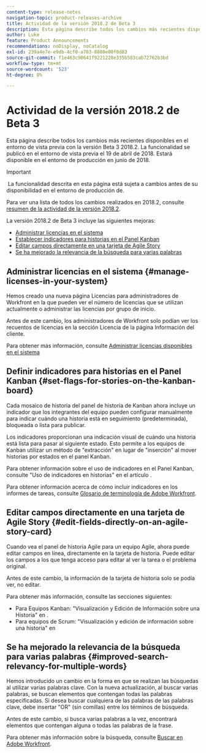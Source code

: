 ```yaml
---
content-type: release-notes
navigation-topic: product-releases-archive
title: Actividad de la versión 2018.2 de Beta 3
description: Esta página describe todos los cambios más recientes disponibles en el entorno de vista previa con la versión Beta 3 2018.2. La funcionalidad se publicó en el entorno de vista previa el 19 de abril de 2018. Estará disponible en el entorno de producción en junio de 2018.
author: Luke
feature: Product Announcements
recommendations: noDisplay, noCatalog
exl-id: 239a4e7e-e9db-4cf0-a703-8888e00f0d83
source-git-commit: f1e463c90641f9221228e335b583cab72762b3bd
workflow-type: tm+mt
source-wordcount: '523'
ht-degree: 0%

---
```


# Actividad de la versión 2018.2 de Beta 3

Esta página describe todos los cambios más recientes disponibles en el entorno de vista previa con la versión Beta 3 2018.2. La funcionalidad se publicó en el entorno de vista previa el 19 de abril de 2018. Estará disponible en el entorno de producción en junio de 2018.

>[!IMPORTANT]
>
> La funcionalidad descrita en esta página está sujeta a cambios antes de su disponibilidad en el entorno de producción de.

Para ver una lista de todos los cambios realizados en 2018.2, consulte  [resumen de la actividad de la versión 2018.2](../../../../product-announcements/product-releases/quarterly-release-archive/2018.2-release-activity/2018-2-release-activity-overview.md).

La versión 2018.2 de Beta 3 incluye las siguientes mejoras:

* [Administrar licencias en el sistema](#manage-licenses-in-your-system)
* [Establecer indicadores para historias en el Panel Kanban](#set-flags-for-stories-on-the-kanban-board)
* [Editar campos directamente en una tarjeta de Agile Story](#edit-fields-directly-on-an-agile-story-card)
* [Se ha mejorado la relevancia de la búsqueda para varias palabras](#improved-search-relevancy-for-multiple-words)

## Administrar licencias en el sistema {#manage-licenses-in-your-system}

Hemos creado una nueva página Licencias para administradores de Workfront en la que pueden ver el número de licencias que se utilizan actualmente o administrar las licencias por grupo de inicio. 

Antes de este cambio, los administradores de Workfront solo podían ver los recuentos de licencias en la sección Licencia de la página Información del cliente.

Para obtener más información, consulte [Administrar licencias disponibles en el sistema](../../../../administration-and-setup/get-started-wf-administration/manage-available-licenses-in-your-system.md)

## Definir indicadores para historias en el Panel Kanban {#set-flags-for-stories-on-the-kanban-board}

Cada mosaico de historia del panel de historia de Kanban ahora incluye un indicador que los integrantes del equipo pueden configurar manualmente para indicar cuándo una historia está en seguimiento (predeterminada), bloqueada o lista para publicar.

Los indicadores proporcionan una indicación visual de cuándo una historia está lista para pasar al siguiente estado. Esto permite a los equipos de Kanban utilizar un método de &quot;extracción&quot; en lugar de &quot;inserción&quot; al mover historias por estados en el panel Kanban.

Para obtener información sobre el uso de indicadores en el Panel Kanban, consulte &quot;Uso de indicadores en historias&quot; en el artículo .

Para obtener información acerca de cómo incluir indicadores en los informes de tareas, consulte [Glosario de terminología de Adobe Workfront](../../../../workfront-basics/navigate-workfront/workfront-navigation/workfront-terminology-glossary.md).  

## Editar campos directamente en una tarjeta de Agile Story {#edit-fields-directly-on-an-agile-story-card}

Cuando vea el panel de historia Agile para un equipo Agile, ahora puede editar campos en línea, directamente en la tarjeta de historia. Puede editar los campos a los que tenga acceso para editar al ver la tarea o el problema original.

Antes de este cambio, la información de la tarjeta de historia solo se podía ver, no editar.

Para obtener más información, consulte las secciones siguientes:

* Para Equipos Kanban: &quot;Visualización y Edición de Información sobre una Historia&quot; en . 
* Para equipos de Scrum: &quot;Visualización y edición de información sobre una historia&quot; en

## Se ha mejorado la relevancia de la búsqueda para varias palabras {#improved-search-relevancy-for-multiple-words}

Hemos introducido un cambio en la forma en que se realizan las búsquedas al utilizar varias palabras clave. Con la nueva actualización, al buscar varias palabras, se buscan elementos que contengan todas las palabras especificadas. Si desea buscar cualquiera de las palabras de las palabras clave, debe insertar &quot;OR&quot; (sin comillas) entre los términos de búsqueda. 

Antes de este cambio, si busca varias palabras a la vez, encontrará elementos que contengan alguna o todas las palabras de la frase. 

Para obtener más información sobre la búsqueda, consulte [Buscar en Adobe Workfront](../../../../workfront-basics/navigate-workfront/search/search-workfront.md).
